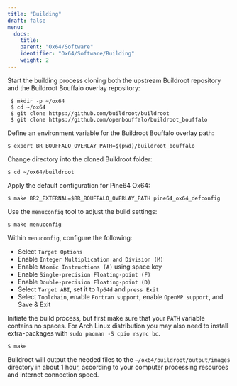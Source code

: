 ```yaml
---
title: "Building"
draft: false
menu:
  docs:
    title:
    parent: "Ox64/Software"
    identifier: "Ox64/Software/Building"
    weight: 2
---
```


Start the building process cloning both the upstream Buildroot repository and the Buildroot Bouffalo overlay repository:

```console
 $ mkdir -p ~/ox64
 $ cd ~/ox64
 $ git clone https://github.com/buildroot/buildroot
 $ git clone https://github.com/openbouffalo/buildroot_bouffalo
```

Define an environment variable for the Buildroot Bouffalo overlay path:

```console
$ export BR_BOUFFALO_OVERLAY_PATH=$(pwd)/buildroot_bouffalo
```

Change directory into the cloned Buildroot folder:

```console
$ cd ~/ox64/buildroot
```

Apply the default configuration for Pine64 Ox64:

```console
$ make BR2_EXTERNAL=$BR_BOUFFALO_OVERLAY_PATH pine64_ox64_defconfig
```

Use the `menuconfig` tool to adjust the build settings:

```console
$ make menuconfig
```

Within `menuconfig`, configure the following:

* Select `Target Options`
* Enable `Integer Multiplication and Division (M)`
* Enable `Atomic Instructions (A)` using space key
* Enable `Single-precision Floating-point (F)`
* Enable `Double-precision Floating-point (D)`
* Select `Target ABI`, set it to `lp64d` and `press Exit`
* Select `Toolchain`, enable `Fortran support`, enable `OpenMP support`, and Save & Exit

Initiate the build process, but first make sure that your `PATH` variable contains no spaces. For Arch Linux distribution you may also need to install extra-packages with `sudo pacman -S cpio rsync bc`.

```console
$ make
```

Buildroot will output the needed files to the `~/ox64/buildroot/output/images` directory in about 1 hour, according to your computer processing resources and internet connection speed.
